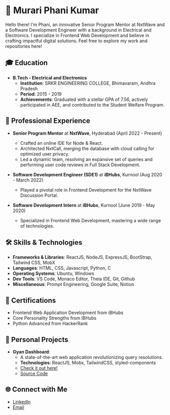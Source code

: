 # 🚀 Murari Phani Kumar

Hello there! I'm Phani, an innovative Senior Program Mentor at NxtWave and a Software Development Engineer with a background in Electrical and Electronics. I specialize in Frontend Web Development and believe in crafting impactful digital solutions. Feel free to explore my work and repositories here!

## 🎓 **Education**
- **B.Tech - Electrical and Electronics**
  - **Institution**: SRKR ENGINEERING COLLEGE, Bhimavaram, Andhra Pradesh
  - **Period**: 2015 - 2019
  - **Achievements**: Graduated with a stellar GPA of 7.56, actively participated in AEE, and contributed to the Student Welfare Program.

## 💼 **Professional Experience**
- **Senior Program Mentor** at **NxtWave**, Hyderabad (April 2022 - Present)
  - Crafted an online IDE for Node & React.
  - Architected NxtCall, merging the database with cloud calling for optimized user privacy.
  - Led a dynamic team, resolving an expansive set of queries and performing user code reviews in Full Stack Development.

- **Software Development Engineer (SDE1)** at **iBHubs**, Kurnool (Aug 2020 - March 2022)
  - Played a pivotal role in Frontend Development for the NxtWave Discussion Portal.

- **Software Development Intern** at **iBHubs**, Kurnool (June 2019 - May 2020)
  - Specialized in Frontend Web Development, mastering a wide range of technologies.

## 🛠 **Skills & Technologies**
- **Frameworks & Libraries**: ReactJS, NodeJS, ExpressJS, BootStrap, Tailwind CSS, MobX
- **Languages**: HTML, CSS, Javascript, Python, C
- **Operating Systems**: Ubuntu, Windows
- **Dev Tools**: VS Code, Monaco Editor, Theia IDE, Git, Github
- **Miscellaneous**: Prompt Engineering, Google Suite, Notion

## 📜 **Certifications**
- Frontend Web Application Development from iBHubs
- Core Personality Strengths from iBHubs
- Python Advanced from HackerRank

## 🎨 **Personal Projects**
- **Gyan Dashboard**:
  - A state-of-the-art web application revolutionizing query resolutions.
  - **Technologies**: ReactJS, Mobx, TailwindCSS, styled-components
  - [Check it out here!](https://phanimurari.github.io/gyan-platform-deploy)
  - [Source Code](https://github.com/phanimurari/gyan-platform-deploy)

## 🌐 **Connect with Me**
- [LinkedIn](https://linkedin.com/in/phanimurari)
- [Email](mailto:murari.phani1@gmail.com)
